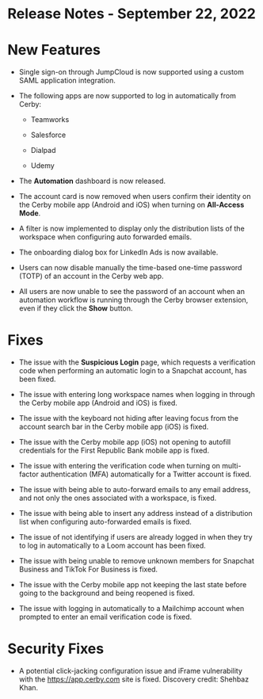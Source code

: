 # Release Notes - September 22, 2022

# New Features

  * Single sign-on through JumpCloud is now supported using a custom SAML application integration.

  * The following apps are now supported to log in automatically from Cerby:

    * Teamworks

    * Salesforce

    * Dialpad

    * Udemy

  * The **Automation** dashboard is now released.

  * The account card is now removed when users confirm their identity on the Cerby mobile app (Android and iOS) when turning on **All-Access Mode**.

  * A filter is now implemented to display only the distribution lists of the workspace when configuring auto forwarded emails.

  * The onboarding dialog box for LinkedIn Ads is now available.

  * Users can now disable manually the time-based one-time password (TOTP) of an account in the Cerby web app.

  * All users are now unable to see the password of an account when an automation workflow is running through the Cerby browser extension, even if they click the **Show** button.

# Fixes

  * The issue with the **Suspicious Login** page, which requests a verification code when performing an automatic login to a Snapchat account, has been fixed.

  * The issue with entering long workspace names when logging in through the Cerby mobile app (Android and iOS) is fixed.

  * The issue with the keyboard not hiding after leaving focus from the account search bar in the Cerby mobile app (iOS) is fixed.

  * The issue with the Cerby mobile app (iOS) not opening to autofill credentials for the First Republic Bank mobile app is fixed.

  * The issue with entering the verification code when turning on multi-factor authentication (MFA) automatically for a Twitter account is fixed.

  * The issue with being able to auto-forward emails to any email address, and not only the ones associated with a workspace, is fixed.

  * The issue with being able to insert any address instead of a distribution list when configuring auto-forwarded emails is fixed.

  * The issue of not identifying if users are already logged in when they try to log in automatically to a Loom account has been fixed.

  * The issue with being unable to remove unknown members for Snapchat Business and TikTok For Business is fixed.

  * The issue with the Cerby mobile app not keeping the last state before going to the background and being reopened is fixed.

  * The issue with logging in automatically to a Mailchimp account when prompted to enter an email verification code is fixed.

# Security Fixes

  * A potential click-jacking configuration issue and iFrame vulnerability with the <https://app.cerby.com> site is fixed. Discovery credit: Shehbaz Khan.

